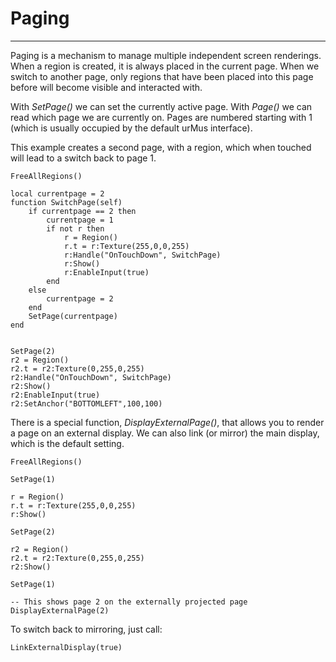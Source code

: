 Paging
=======

* * * * *

Paging is a mechanism to manage multiple independent screen renderings. When a region is created, it is always placed in the current page. When we switch to another page, only regions that have been placed into this page before will become visible and interacted with.

 With *SetPage()* we can set the currently active page. With *Page()* we can read which page we are currently on. Pages are numbered starting with 1 (which is usually occupied by the default urMus interface).

This example creates a second page, with a region, which when touched will lead to a switch back to page 1.

    FreeAllRegions()

    local currentpage = 2
    function SwitchPage(self)
        if currentpage == 2 then
            currentpage = 1
            if not r then
                r = Region()
                r.t = r:Texture(255,0,0,255)
                r:Handle("OnTouchDown", SwitchPage)
                r:Show()
                r:EnableInput(true)
            end
        else
            currentpage = 2
        end       
        SetPage(currentpage)
    end


    SetPage(2)
    r2 = Region()
    r2.t = r2:Texture(0,255,0,255)
    r2:Handle("OnTouchDown", SwitchPage)
    r2:Show()
    r2:EnableInput(true)
    r2:SetAnchor("BOTTOMLEFT",100,100)


There is a special function, *DisplayExternalPage()*, that allows you to render a page on an external display. We can also link (or mirror) the main display, which is the default setting.


    FreeAllRegions()

    SetPage(1)

    r = Region()
    r.t = r:Texture(255,0,0,255)
    r:Show()

    SetPage(2)

    r2 = Region()
    r2.t = r2:Texture(0,255,0,255)
    r2:Show()

    SetPage(1)

	-- This shows page 2 on the externally projected page
    DisplayExternalPage(2)

To switch back to mirroring, just call:

    LinkExternalDisplay(true)
